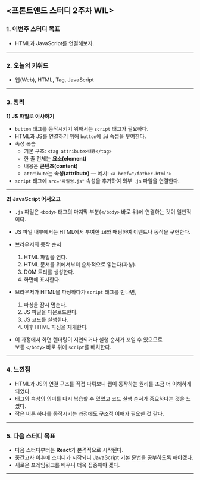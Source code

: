 ## <프론트엔드 스터디 2주차 WIL>

### 1. 이번주 스터디 목표
- HTML과 JavaScript를 연결해보자.

---

### 2. 오늘의 키워드
- 웹(Web), HTML, Tag, JavaScript

---

### 3. 정리

**1) JS 파일로 이사하기**

- `button` 태그를 동작시키기 위해서는 `script` 태그가 필요하다.  
- HTML과 JS를 연결하기 위해 `button`에 `id` 속성을 부여한다.  
- 속성 복습  
  - 기본 구조: `<tag attribute>내용</tag>`  
  - 한 줄 전체는 **요소(element)**  
  - 내용은 **콘텐츠(content)**  
  - `attribute`는 **속성(attribute)** — 예시: `<a href="/father.html">`  
- `script` 태그에 `src="파일명.js"` 속성을 추가하여 외부 `.js` 파일을 연결한다.

---

**2) JavaScript 어서오고**

- `.js` 파일은 `<body>` 태그의 마지막 부분(`</body>` 바로 위)에 연결하는 것이 일반적이다.  
- JS 파일 내부에서는 HTML에서 부여한 `id`와 매핑하여 이벤트나 동작을 구현한다.  

- 브라우저의 동작 순서
    1. HTML 파일을 연다.  
    2. HTML 문서를 위에서부터 순차적으로 읽는다(파싱).  
    3. DOM 트리를 생성한다.  
    4. 화면에 표시한다.  

- 브라우저가 HTML을 파싱하다가 `script` 태그를 만나면,
    1. 파싱을 잠시 멈춘다.  
    2. JS 파일을 다운로드한다.  
    3. JS 코드를 실행한다.  
    4. 이후 HTML 파싱을 재개한다. 

- 이 과정에서 화면 렌더링이 지연되거나 실행 순서가 꼬일 수 있으므로  
  보통 `</body>` 바로 위에 `script`를 배치한다.

---

### 4. 느낀점
- HTML과 JS의 연결 구조를 직접 다뤄보니 웹이 동작하는 원리를 조금 더 이해하게 되었다.  
- 태그와 속성의 의미를 다시 복습할 수 있었고 코드 실행 순서가 중요하다는 것을 느꼈다.  
- 작은 버튼 하나를 동작시키는 과정에도 구조적 이해가 필요한 것 같다.

---

### 5. 다음 스터디 목표
- 다음 스터디부터는 **React**가 본격적으로 시작된다.  
- 중간고사 이후에 스터디가 시작되니 JavaScript 기본 문법을 공부하도록 해야겠다.  
- 새로운 프레임워크를 배우니 더욱 집중해야 겠다.

---